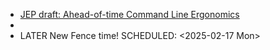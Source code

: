 - [JEP draft: Ahead-of-time Command Line Ergonomics](https://openjdk.org/jeps/8350022)
-
- LATER New Fence time!
  SCHEDULED: <2025-02-17 Mon>